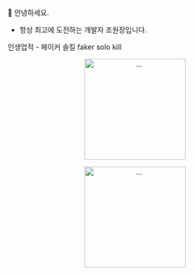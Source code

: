 🫡 안녕하세요.
- 항상 최고에 도전하는 개발자 조원장입니다.

인생업적 - 페이커 솔킬 faker solo kill
<p align="center">
<img alt="..." src="[https://postfiles.pstatic.net/MjAyMjExMTlfNDgg/MDAxNjY4ODM1NTI1OTAw.aCqDbH3DG0ZMVQ3QxLTB3cfyt2jSbuyXUMhOZMr9PeUg.LKDUaL-zd6r2xweMYv8isnr6Y8Svzpy48hiFH3zFnRMg.GIF.venuscwj/faker_last_AdobeExpress_(1).gif?type=w966](https://postfiles.pstatic.net/MjAyMjExMTlfNDgg/MDAxNjY4ODM1NTI1OTAw.aCqDbH3DG0ZMVQ3QxLTB3cfyt2jSbuyXUMhOZMr9PeUg.LKDUaL-zd6r2xweMYv8isnr6Y8Svzpy48hiFH3zFnRMg.GIF.venuscwj/faker_last_AdobeExpress_(1).gif?type=w966)" style="width:200px; height:200px;" />
</p>
<p align="center">
<img alt="..." src="http://cdn.dealbada.com/data/editor/1612/6f85152fb00f5b5b97f600c298ab7baf_1481465583_7866.gif" style="width:200px; height:200px;" />
</p>
